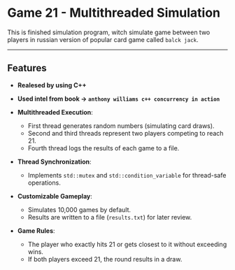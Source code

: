 # Game 21 - Multithreaded Simulation

This is finished simulation program, witch simulate game between two players in russian version of popular card game called `balck jack`.

---

## Features

- **Realesed by using C++**
- **Used intel from book -> `anthony williams c++ concurrency in action`**

- **Multithreaded Execution**:
  - First thread generates random numbers (simulating card draws).
  - Second and third threads represent two players competing to reach 21.
  - Fourth thread logs the results of each game to a file.

- **Thread Synchronization**:
  - Implements `std::mutex` and `std::condition_variable` for thread-safe operations.
  
- **Customizable Gameplay**:
  - Simulates 10,000 games by default.
  - Results are written to a file (`results.txt`) for later review.

- **Game Rules**:
  - The player who exactly hits 21 or gets closest to it without exceeding wins.
  - If both players exceed 21, the round results in a draw.